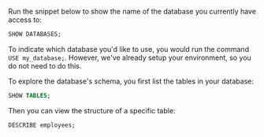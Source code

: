 Run the snippet below to show the name of the database you currently have access to:

```sql
SHOW DATABASES;
```

To indicate which database you'd like to use, you would run the command `USE my_database;`. However, we've already setup your environment, so you do not need to do this.

To explore the database's schema, you first list the tables in your database:

```sql
SHOW TABLES;
```

Then you can view the structure of a specific table:

```sql
DESCRIBE employees;
```

# 
